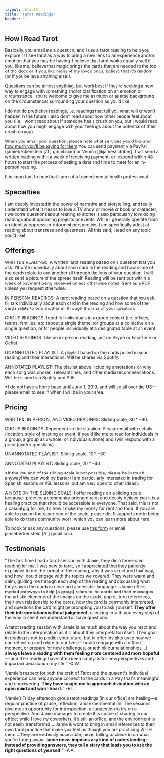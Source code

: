 ```yaml
---
layout: default
title: 'Tarot Readings'
header: ''
---
```


## How I Read Tarot

Basically, you email me a question, and I use a tarot reading to help you explore it! I see tarot as a way to bring a new lens to an experience and/or emotion that you may be having. I believe that tarot works equally well if you, like me, believe that magic brings the cards that are needed to the top of the deck or if you, like many of my loved ones, believe that it’s random (or if you believe anything else!). 

Questions can be almost anything, but work best if they’re seeking a new way to engage with something and/or clarification on an emotion or circumstance. You’re welcome to give me as much or as little background on the circumstances surrounding your question as you’d like.

I do not do predictive readings, i.e. readings that tell you what will or won’t happen in the future. I also don’t read about how other people feel about you (i.e. I won’t read about if someone has a crush on you, but I would read about how you might engage with your feelings about the potential of their crush on you). 

When you email your question, please note what services you’d like and [how much you’ll be paying for them](#pricing) You can send payment via PayPal (jamiebeckenstein [AT] gmail.com) or Venmo [@james0ctober]. I will send a written reading within a week of receiving payment, or respond within 48 hours to start the process of setting a date and time to meet for an in-person reading.

It is important to note that I am not a trained mental health professional. 

## Specialties

I am deeply invested in the power of narrative and storytelling, and really understand what it means to love a TV show or movie or book or character; I welcome questions about relating to stories. I also particularly love doing readings about upcoming projects or events. While I generally operate from an identity/ oppression-informed perspective, I am specifically adept at reading about transness and queerness. All this said, I read on any topic you’d like! 


## Offerings

WRITTEN READINGS: A written tarot reading based on a question that you ask. I’ll write individually about each card in the reading and how some of the cards relate to one another all through the lens of your question. I will also send a picture of the spread itself. Reading will be sent out within a week of payment being received unless otherwise noted. Sent as a PDF unless you request otherwise. 

IN PERSON* READINGS: A tarot reading based on a question that you ask. I’ll talk individually about each card in the reading and how some of the cards relate to one another all through the lens of your question.

GROUP READINGS: I read for individuals in a group context (i.e. offices, teams, families, etc.) about a single theme, for groups as a collective on a single question, or for people individually at a designated table at an event. 

VIDEO READINGS: Like an in-person reading, just on Skype or FaceTime or Gchat.

UNANNOTATED PLAYLIST: A playlist based on the cards pulled in your reading and their interactions. Will be shared via Spotify.

ANNOTATED PLAYLIST: The playlist above including annotations on why each song was chosen, relevant lines, and other media recommendations. Will be shared via Spotify and PDF.

*I do not have a home base until June 1, 2019, and will be all over the US-- please email to see if/ when I will be in your area.

## Pricing ##

WRITTEN, IN PERSON, AND VIDEO READINGS: Sliding scale, $30*-$90. 

GROUP READINGS: Dependent on the situation. Please email with details (location, style of meeting or event, if you’d like me to read for individuals in a group, a group as a whole, or individuals alone) and I will respond with a price (and/or questions). 

UNANNOTATED PLAYLIST: Sliding scale, $10*-$30

ANNOTATED PLAYLIST: Sliding scale, $20*-$40

*If the low end of the sliding scale is not possible, please be in touch anyway! We can work by barter (I am particularly interested in trading for Spanish lessons or ASL lessons, but am very open to other ideas).

A NOTE ON THE SLIDING SCALE: I offer readings on a sliding scale because I practice a community-oriented tarot and deeply believe that it is a healing practice that should be accessible to everyone. That said, this is not a casual gig for me, it’s how I make my money for rent and food. If you are able to pay on the upper end of the scale, please do. It supports me in being able to do trans community work, which you can learn more about [here](https://transembassy.com). 

To book or ask any questions, please use [this form](https://transembassy.com/contact) or email jamiebeckenstein [AT] gmail.com.


## Testimonials

“The first time I had a tarot session with Jamie, they did a three-card reading for me. I was new to tarot, so I appreciated that they patiently explained to me the format of the reading, why it was structured that way, and how I could engage with the topics we covered. They were warm and calm, guiding me through each step of the reading and discussing what they saw in the cards in clear and accessible language….Jamie offers myriad pathways to help [a group] relate to the cards and their messages— the artistic elements of the images on the cards, pop culture references, their own relationship to the cards, how the card is commonly interpreted, and questions the card might be prompting you to ask yourself. **They offer their interpretations without judgement**, checking in with you every step of the way to see if we understand or have questions. 

A tarot reading session with Jamie is as much about the way you react and relate to the interpretation as it is about their interpretation itself. Their goal in reading is not to predict your future, but to offer insights as to how we can reflect on and relate to our lives— how to engage with a difficult moment, or prepare for new challenges, or rethink our relationships….**I always leave a reading with them feeling more centered and more hopeful**— and their readings have often been catalysts for new perspectives and important decisions in my life.” -C.W.

“Jamie's respect for both the craft of Tarot and the querent's individual experience can help anyone connect to the cards in a way that's meaningful and empowering. **They have taught me to approach divination with an open mind and warm heart.**” -B.L.

“Jamie’s Friday afternoon group tarot readings [in our office] are healing—a regular practice of pause, reflection, and experimentation. The sessions give me an opportunity for introspection, a suggestion to try on a perspective. And Jamie manages to create this space of sharing in our office; while I love my coworkers, it’s still an office, and the environment is not easily transformed....Jamie is wont to bring in small references to their own tarot practice that make you feel as though you are practicing WITH them....They are endlessly accessible, never failing to check in on what you’re taking away. **Jamie never imposes any kind of understanding; instead of providing answers, they tell a story that leads you to ask the right questions of yourself.**” -A.A.
